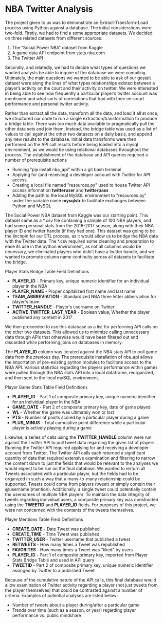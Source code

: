 <h1>NBA Twitter Analysis</h1>
<p>
The project given to us was to demonstrate an Extract-Transform-Load process using Python against a database.  The initial considerations were two-fold.  Firstly, we had to find a some appropriate datasets.  We decided on three related datasets from different sources:
<p>
<ol>
<li>The “Social Power NBA” dataset from Kaggle</li>
<li>A game data API endpoint from stats.nba.com</li>
<li>The Twitter API</li>
</ol>
<p>
Secondly, and relatedly, we had to decide what types of questions we wanted analysts be able to inquire of the database we were compiling.  Ultimately, the main questions we wanted to be able to ask of our gestalt dataset were along the lines of what types relationships existed between a player’s activity on the court and their activity on twitter.  We were interested in being able to see how frequently a particular player’s twitter account was mentioned and what sorts of correlations that had with their on-court performance and personal twitter activity.
<p>
  Rather than extract all the data, transform all the data, and load it all at once, we structured our code to run a single extraction/transformation to produce a bridge table.  There was too much data available to pragmatically pull the other data sets and join them.  Instead, the bridge table was used as a list of values to call against the other two datasets on a daily basis, and append any new results to the database.  Initial data transforms were then performed on the API call results before being loaded into a mysql environment, as we would be using relational databases throughout the process.  The establishment of the database and API queries required a number of prerequisite actions
<br>
    <ul>
        <li>Running "pip install nba_api" within a git bash terminal</li>
		<li>Applying for (and receiving) a developer account with Twitter for API access.</li>
		<li>Creating a local file named "resources.py" used to house Twitter API access information <b>twitteruser</b> and <b>twitterpass</b></li>
		<li>Adding the path to the local MySQL environment to "resources.py" under the variable name <b>mysqlstr</b> to facilitate exchanges between Python and MySQL</li>
	</ul>
  
<p>
  The Social Power NBA dataset from Kaggle was our starting point.  This dataset came as a *.csv file containing a sample of 100 NBA players, and had some personal stats from the 2016-2017 season, along with their NBA player ID and twitter handle (if they had one).  This dataset was going to be the linchpin for our ETL process, as it would allow us to bridge the NBA data with the Twitter data.  The *.csv required some cleaning and preparation to ease its use in the python environment, as not all columns would be necessary, we eliminated players who didn’t have a twitter handle, and we wanted to promote column name continuity across all datasets to facilitate the bridge. 
<p>
 Player Stats Bridge Table Field Definitions
<br>
    <ul>
        <li><b>PLAYER_ID</b> - Primary key, unique numeric identifier for an individual player in the NBA</li>
        <li><b>PLAYER_NAME</b> - Proper capitalized first name and last name</li>
        <li><b>TEAM_ABBREVIATION</b> - Standardized NBA three letter abberviation for player's team</li>
        <li><b>TWITTER_HANDLE</b> - Player's username on Twitter</li>
        <li><b>ACTIVE_TWITTER_LAST_YEAR</b> - Boolean value, Whether the player published any content in 2017</li>
    </ul>    
<p>
  We then proceeded to use this database as a list for performing API calls on the other two datasets. This allowed us to minimize calling unnecessary data through APIs that otherwise would have been filtered out and discarded while performing joins on databases in memory.
<p>
  The <b>PLAYER_ID</b> column was iterated against the NBA stats API to pull game data from the previous day. The prerequisite installation of nba_api allows the importation of pre-existing python modules to facilitate access to the NBA API. Various statistics regarding the players performance within games were pulled through the NBA stats API into a local dataframe, reorganized, and then sent to the local mySQL environment.
<p>
 Player Game Stats Table Field Definitions
<br>
    <ul>
        <li><b>PLAYER_ID</b> - Part 1 of composite primary key, unique numeric identifier for an individual player in the NBA</li>
        <li><b>GAME_DATE</b> - Part 2 of composite primary key, date of game played</li>
        <li><b>WL</b> - Whether the game was ultimately won or lost</li>
        <li><b>PTS</b> - Number of points scored by a particular player during a game</li>
        <li><b>PLUS_MINUS</b> - Total cumulative point difference while a particular player is actively playing during a game</li>
    </ul>
<p>
  Likewise, a series of calls using the <b>TWITTER_HANDLE</b> column were run against the Twitter API to pull tweet data regarding the given list of players.  Running the Twitter API required applying for and receiving a developer account from Twitter.  The Twitter API calls each returned a significant quantity of data that required extensive examination and filtering to narrow the content down to just the fields that would be relevant to the analyses we would expect to be run on the final database.  We wanted to rerturn all Tweets associated with a particular player, but the fields had to be organized in such a way that a many-to-many relationship could be supported.  Tweets could come from players (tweet) or simply contain their @username (mention).  Additionally, a single tweet could potentially contain the usernames of multiple NBA players.  To maintain the data integrity of tweets regarding individual users, a composite primary key was constructed using the <b>TWEETID</b> and <b>PLAYER_ID</b> fields.  For purposes of this project, we were not concerned with the contents of the tweets themselves.
<p>
Player Mentions Table Field Definitions
<br>
    <ul>
        <li><b>CREATE_DATE</b> - Date Tweet was published</li>
        <li><b>CREATE_TIME</b> - Time Tweet was published</li>
        <li><b>TWITTER_USER</b> - Twitter username that published a tweet</li>
        <li><b>RETWEETS</b> - How many times a Tweet was republished</li>
        <li><b>FAVORITES</b> - How many times a Tweet was "liked" by users</li>
        <li><b>PLAYER_ID</b> - Part 1 of composite primary key, imported from Player Stats Bridge Table and used in API query</li>
        <li><b>TWEETID</b> - Part 2 of composite primary key, unique numeric identifier assinged by Twitter to a published Tweet</li>
    </ul>
<p>
  Because of the cumulative nature of the API calls, this final database would allow examination of Twitter activity regarding a player (not just tweets from the player themselves) that could be contrasted against a number of criteria.  Examples of potential analyses are listed below:
<ul>
  <li>Number of tweets about a player during/after a particular game</li>
  <li>Trends over time (such as a season, or year) regarding player performance vs. public mindshare</li> 
</ul>
